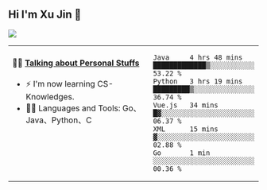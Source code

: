 
## Hi I'm Xu Jin 👋
![](https://komarev.com/ghpvc/?username=jiayouxujin&color=brightgreen&label=PROFILE+VIEWS)



<table align="center">
<tr>
<td valign="top" width="60%">

#### 🏋️‍♀️ <a href="https://github.com/jiayouxujin" target="_blank">Talking about Personal Stuffs</a>
<!-- recent_releases starts -->

- ⚡  I'm now learning CS-Knowledges.  
- 🏊‍♂️ Languages and Tools: Go、Java、Python、C
<!-- recent_releases ends -->
</td>
<td>
 
<!--START_SECTION:waka-->
```text
Java     4 hrs 48 mins   █████████████▒░░░░░░░░░░░   53.22 % 
Python   3 hrs 19 mins   █████████▒░░░░░░░░░░░░░░░   36.74 % 
Vue.js   34 mins         █▓░░░░░░░░░░░░░░░░░░░░░░░   06.37 % 
XML      15 mins         ▓░░░░░░░░░░░░░░░░░░░░░░░░   02.88 % 
Go       1 min           ░░░░░░░░░░░░░░░░░░░░░░░░░   00.36 % 
```
<!--END_SECTION:waka-->
 
</td>
</tr>
</table>






